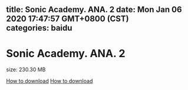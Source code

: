 
title: Sonic Academy. ANA. 2
date: Mon Jan 06 2020 17:47:57 GMT+0800 (CST)    
categories: baidu
---

# Sonic Academy. ANA. 2
size: 230.30 MB
 
 

[How to download](https://bpcam.bemobtrk.com/go/2ceec3aa-1ca2-46d6-b9ff-aaa5c184517c?jno=5367)
[How to download](https://bpcam.bemobtrk.com/go/2ceec3aa-1ca2-46d6-b9ff-aaa5c184517c?jno=5037)